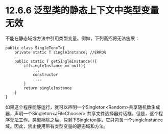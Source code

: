 # 12.6.6 泛型类的静态上下文中类型变量无效

不能在静态域或方法中引用类型变量。例如，下列高招将无法施展：

```
public class SingleTon<T>{
    private static T singleInstance; //ERROR
    
    public static T getSIngleInstance(){
        if(singleInstance == null){
            ...
            constructor
            ....
        }
        return singleInstance
    }
}
```

如果这个程序能够运行，就可以声明一个Singleton&lt;Random&gt;共享随机数生成器，声明一个Singleton&lt;JFileChooser&gt; 共享文件选择器对话框。但是，这个程序无法工作。类型擦除之后，只剩下Singleton类，它只包含一个singleInstance域。因此，禁止使用带有类型变量的静态域和方法。

